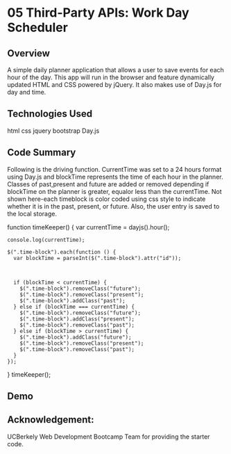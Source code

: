 # 05 Third-Party APIs: Work Day Scheduler

## Overview

A simple daily planner application that allows a user to save events for each hour of the day. This app will run in the browser and feature dynamically updated HTML and CSS powered by jQuery. It also makes use of Day.js for day and time.

## Technologies Used

html
css
jquery
bootstrap
Day.js

## Code Summary

Following is the driving function. CurrentTime was set to a 24 hours format using Day.js and blockTime represents the time of each hour in the planner. Classes of past,present and future are added or removed depending if blockTime on the planner is greater, equalor less than the currentTime.
Not shown here-each timeblock is color coded using css style to indicate whether it is in the past, present, or future. Also, the user entry is saved to the local storage.

function timeKeeper() {
var currentTime = dayjs().hour();

    console.log(currentTime);

    $(".time-block").each(function () {
      var blockTime = parseInt($(".time-block").attr("id"));



      if (blockTime < currentTime) {
        $(".time-block").removeClass("future");
        $(".time-block").removeClass("present");
        $(".time-block").addClass("past");
      } else if (blockTime === currentTime) {
        $(".time-block").removeClass("future");
        $(".time-block").addClass("present");
        $(".time-block").removeClass("past");
      } else if (blockTime > currentTime) {
        $(".time-block").addClass("future");
        $(".time-block").removeClass("present");
        $(".time-block").removeClass("past");
      }
    });

}
timeKeeper();

## Demo

## Acknowledgement:

UCBerkely Web Development Bootcamp Team for providing the starter code.

